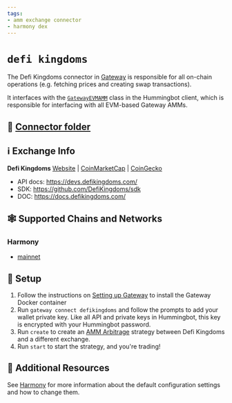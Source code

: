 ```yaml
---
tags:
- amm exchange connector
- harmony dex
---
```


# `defi kingdoms`

The Defi Kingdoms connector in [Gateway](/gateway) is responsible for all on-chain operations (e.g. fetching prices and creating swap transactions).

It interfaces with the [`GatewayEVMAMM`](https://github.com/hummingbot/hummingbot/blob/master/hummingbot/connector/gateway_EVM_AMM.py) class in the Hummingbot client, which is responsible for interfacing with all EVM-based Gateway AMMs.

## 📁 [Connector folder](https://github.com/hummingbot/hummingbot/tree/master/gateway/src/connectors/defikingdoms)

## ℹ️ Exchange Info

**Defi Kingdoms**
[Website](https://defikingdoms.com/) | [CoinMarketCap](https://coinmarketcap.com/currencies/defi-kingdoms/) | [CoinGecko](https://www.coingecko.com/en/coins/defi-kingdoms)

* API docs: <https://devs.defikingdoms.com/>
* SDK: <https://github.com/DefiKingdoms/sdk>
* DOC: <https://docs.defikingdoms.com/>

## 🕸️ Supported Chains and Networks

### Harmony

* [mainnet](/gateway/chains/ethereum/#mainnet-mainet_1)

## 🔑 Setup

1. Follow the instructions on [Setting up Gateway](/gateway/setup) to install the Gateway Docker container
2. Run `gateway connect defikingdoms` and follow the prompts to add your wallet private key. Like all API and private keys in Hummingbot, this key is encrypted with your Hummingbot password.
3. Run `create` to create an [AMM Arbitrage](/strategies/amm-arbitrage/) strategy between Defi Kingdoms and a different exchange.
4. Run `start` to start the strategy, and you're trading!

## 📘 Additional Resources

See [Harmony](/gateway/chains/ethereum/#harmony) for more information about the default configuration settings and how to change them.
